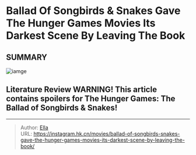 # Ballad Of Songbirds &amp; Snakes Gave The Hunger Games Movies Its Darkest Scene By Leaving The Book


## SUMMARY 

![iamge](https://static1.srcdn.com/wordpress/wp-content/uploads/2023/12/img_8127.JPG)

## Literature Review WARNING! This article contains spoilers for The Hunger Games: The Ballad of Songbirds &amp; Snakes!





---

> Author: [Ella](https://instagram.hk.cn/)  
> URL: https://instagram.hk.cn/movies/ballad-of-songbirds-snakes-gave-the-hunger-games-movies-its-darkest-scene-by-leaving-the-book/  

